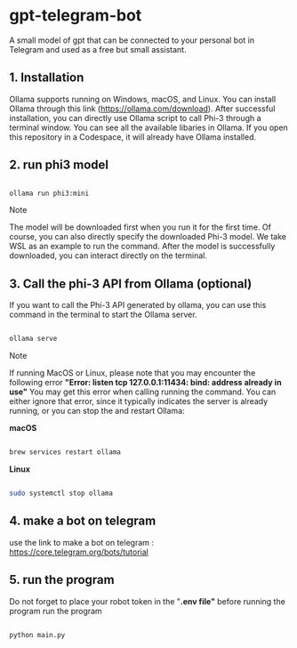 # gpt-telegram-bot
A small model of gpt that can be connected to your personal bot in Telegram and used as a free but small assistant.
## 1. Installation
Ollama supports running on Windows, macOS, and Linux. You can install Ollama through this link (https://ollama.com/download). After successful installation, you can directly use Ollama script to call Phi-3 through a terminal window. You can see all the available libaries in Ollama. If you open this repository in a Codespace, it will already have Ollama installed.
## 2. run phi3 model
```bash

ollama run phi3:mini

```
> [!NOTE]
> The model will be downloaded first when you run it for the first time. Of course, you can also directly specify the downloaded Phi-3 model. We take WSL as an example to run the command. After the model is successfully downloaded, you can interact directly on the terminal.
## 3. Call the phi-3 API from Ollama (optional)

If you want to call the Phi-3 API generated by ollama, you can use this command in the terminal to start the Ollama server.

```bash

ollama serve

```

> [!NOTE]
> If running MacOS or Linux, please note that you may encounter the following error **"Error: listen tcp 127.0.0.1:11434: bind: address already in use"** You may get this error when calling running the command. You can either ignore that error, since it typically indicates the server is already running, or you can stop the and restart Ollama:

**macOS**

```bash

brew services restart ollama

```

**Linux**

```bash

sudo systemctl stop ollama

```
## 4. make a bot on telegram
use the link to make a bot on telegram : https://core.telegram.org/bots/tutorial
## 5. run the program
Do not forget to place your robot token in the "**.env file"** before running the program
run the program 
```bash

python main.py

```
